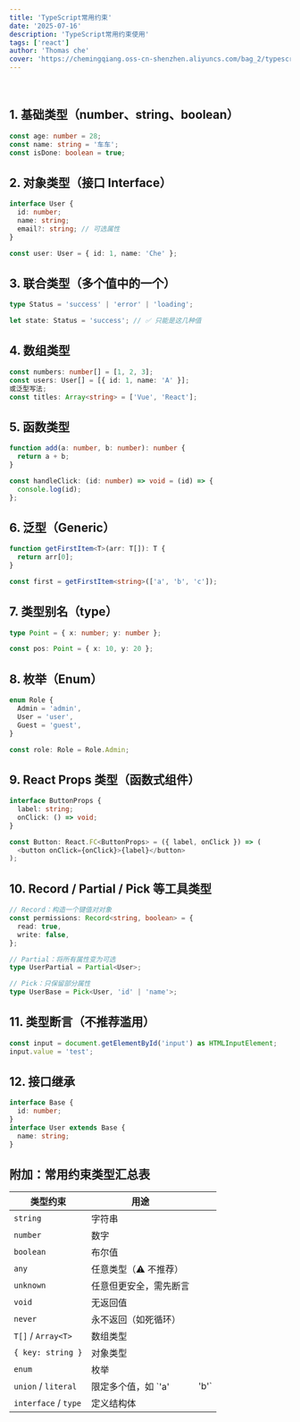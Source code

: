 ```yaml
---
title: 'TypeScript常用约束'
date: '2025-07-16'
description: 'TypeScript常用约束使用'
tags: ['react']
author: 'Thomas che'
cover: 'https://chemingqiang.oss-cn-shenzhen.aliyuncs.com/bag_2/typescript.jpeg'
---
```


</br>

## 1. 基础类型（number、string、boolean）

```ts
const age: number = 28;
const name: string = '车车';
const isDone: boolean = true;
```

## 2. 对象类型（接口 Interface）

```ts
interface User {
  id: number;
  name: string;
  email?: string; // 可选属性
}

const user: User = { id: 1, name: 'Che' };
```

## 3. 联合类型（多个值中的一个）

```ts
type Status = 'success' | 'error' | 'loading';

let state: Status = 'success'; // ✅ 只能是这几种值
```

## 4. 数组类型

```ts
const numbers: number[] = [1, 2, 3];
const users: User[] = [{ id: 1, name: 'A' }];
或泛型写法;
const titles: Array<string> = ['Vue', 'React'];
```

## 5. 函数类型

```ts
function add(a: number, b: number): number {
  return a + b;
}

const handleClick: (id: number) => void = (id) => {
  console.log(id);
};
```

## 6. 泛型（Generic）

```ts
function getFirstItem<T>(arr: T[]): T {
  return arr[0];
}

const first = getFirstItem<string>(['a', 'b', 'c']);
```

## 7. 类型别名（type）

```ts
type Point = { x: number; y: number };

const pos: Point = { x: 10, y: 20 };
```

## 8. 枚举（Enum）

```ts
enum Role {
  Admin = 'admin',
  User = 'user',
  Guest = 'guest',
}

const role: Role = Role.Admin;
```

## 9. React Props 类型（函数式组件）

```ts
interface ButtonProps {
  label: string;
  onClick: () => void;
}

const Button: React.FC<ButtonProps> = ({ label, onClick }) => (
  <button onClick={onClick}>{label}</button>
);
```

## 10. Record / Partial / Pick 等工具类型

```ts
// Record：构造一个键值对对象
const permissions: Record<string, boolean> = {
  read: true,
  write: false,
};

// Partial：将所有属性变为可选
type UserPartial = Partial<User>;

// Pick：只保留部分属性
type UserBase = Pick<User, 'id' | 'name'>;
```

## 11. 类型断言（不推荐滥用）

```ts
const input = document.getElementById('input') as HTMLInputElement;
input.value = 'test';
```

## 12. 接口继承

```ts
interface Base {
  id: number;
}
interface User extends Base {
  name: string;
}
```

## 附加：常用约束类型汇总表

| 类型约束             | 用途                   |       |
| -------------------- | ---------------------- | ----- |
| `string`             | 字符串                 |       |
| `number`             | 数字                   |       |
| `boolean`            | 布尔值                 |       |
| `any`                | 任意类型（⚠️ 不推荐）  |       |
| `unknown`            | 任意但更安全，需先断言 |       |
| `void`               | 无返回值               |       |
| `never`              | 永不返回（如死循环）   |       |
| `T[]` / `Array<T>`   | 数组类型               |       |
| `{ key: string }`    | 对象类型               |       |
| `enum`               | 枚举                   |       |
| `union` / `literal`  | 限定多个值，如 \`'a'   | 'b'\` |
| `interface` / `type` | 定义结构体             |       |
